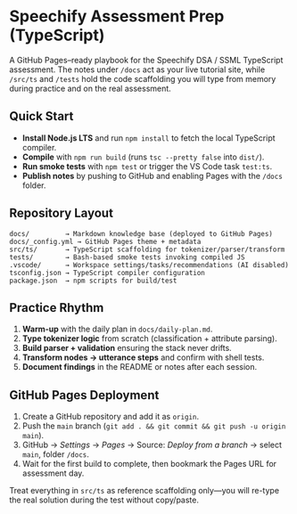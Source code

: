 # Speechify Assessment Prep (TypeScript)

A GitHub Pages–ready playbook for the Speechify DSA / SSML TypeScript assessment. The notes under `/docs` act as your live tutorial site, while `/src/ts` and `/tests` hold the code scaffolding you will type from memory during practice and on the real assessment.

## Quick Start
- **Install Node.js LTS** and run `npm install` to fetch the local TypeScript compiler.
- **Compile** with `npm run build` (runs `tsc --pretty false` into `dist/`).
- **Run smoke tests** with `npm test` or trigger the VS Code task `test:ts`.
- **Publish notes** by pushing to GitHub and enabling Pages with the `/docs` folder.

## Repository Layout
```
docs/         → Markdown knowledge base (deployed to GitHub Pages)
docs/_config.yml → GitHub Pages theme + metadata
src/ts/       → TypeScript scaffolding for tokenizer/parser/transform
tests/        → Bash-based smoke tests invoking compiled JS
.vscode/      → Workspace settings/tasks/recommendations (AI disabled)
tsconfig.json → TypeScript compiler configuration
package.json  → npm scripts for build/test
```

## Practice Rhythm
1. **Warm-up** with the daily plan in `docs/daily-plan.md`.
2. **Type tokenizer logic** from scratch (classification + attribute parsing).
3. **Build parser + validation** ensuring the stack never drifts.
4. **Transform nodes → utterance steps** and confirm with shell tests.
5. **Document findings** in the README or notes after each session.

## GitHub Pages Deployment
1. Create a GitHub repository and add it as `origin`.
2. Push the `main` branch (`git add . && git commit && git push -u origin main`).
3. GitHub → *Settings* → *Pages* → Source: *Deploy from a branch* → select `main`, folder `/docs`.
4. Wait for the first build to complete, then bookmark the Pages URL for assessment day.

Treat everything in `src/ts` as reference scaffolding only—you will re-type the real solution during the test without copy/paste.
